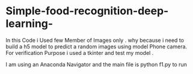 # Simple-food-recognition-deep-learning-
In this Code i Used few Member of Images only . why because i need to build a h5 model to predict  a random images using model  Phone camera. For verification Purpose i used a tkinter and test my model .



I am using an Anaconda Navigator and the main file is  python f1.py to run
